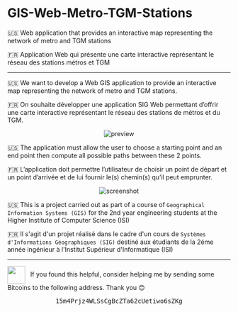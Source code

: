 # GIS-Web-Metro-TGM-Stations

:us: Web application that provides an interactive map representing the network of metro and TGM stations  

:fr: Application Web qui présente une carte interactive représentant le réseau des stations métros et TGM  

-----

:us: We want to develop a Web GIS application to provide an interactive map representing the network of metro and TGM stations.  

:fr: On souhaite développer une application SIG Web permettant d’offrir une carte interactive représentant le réseau des stations de métros et du TGM.  

<p align="center">
  <img src="https://github.com/stoufa/SIG-Web-Metros-TGM/raw/master/sig-web.gif" alt="preview"/>
</p>

:us: The application must allow the user to choose a starting point and an end point then compute all possible paths between these 2 points.  

:fr: L’application doit permettre l’utilisateur de choisir un point de départ et un point d’arrivée et de lui fournir le(s) chemin(s) qu’il peut emprunter.  

<p align="center">
  <img src="https://raw.githubusercontent.com/stoufa/SIG-Web-Metros-TGM/master/Screenshots/4.PNG" alt="screenshot"/>
</p>

:us: This is a project carried out as part of a course of `Geographical Information Systems (GIS)` for the 2nd year engineering students at the Higher Institute of Computer Science (ISI)

:fr: Il s'agit d'un projet réalisé dans le cadre d'un cours de `Systèmes d'Informations Géographiques (SIG)` destiné aux étudiants de la 2éme année ingénieur à l'Institut Supérieur d'Informatique (ISI)

<hr>

<img src="https://emojis.slackmojis.com/emojis/images/1485555744/1681/bitcoin.png" valign="middle" width="40" /> &nbsp; If you found this helpful, consider helping me by sending some Bitcoins to the following address. Thank you 😊

<pre align="center">
15m4Prjz4WLSsCgBcZTa62cUetiwo6sZKg
</pre>

